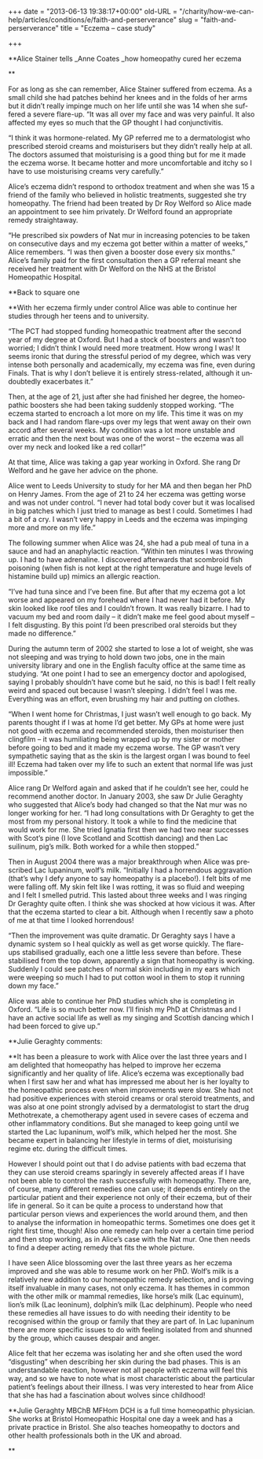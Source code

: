 +++
date = "2013-06-13 19:38:17+00:00"
old-URL = "/charity/how-we-can-help/articles/conditions/e/faith-and-perserverance"
slug = "faith-and-perserverance"
title = "Eczema – case study"

+++

**Alice Stainer tells _Anne Coates _how homeopathy cured her eczema

**

For as long as she can remember, Alice Stainer suffered from eczema. As a small child she had patches behind her knees and in the folds of her arms but it didn’t really impinge much on her life until she was 14 when she suf­fered a severe flare-up. “It was all over my face and was very painful. It also affected my eyes so much that the GP thought I had conjunctivitis.

“I think it was hormone-related. My GP referred me to a dermatologist who prescribed steroid creams and mois­turisers but they didn’t really help at all. The doctors assumed that moisturising is a good thing but for me it made the eczema worse. It became hotter and more uncomfortable and itchy so I have to use moisturising creams very care­fully.”

Alice’s eczema didn’t respond to orthodox treatment and when she was 15 a friend of the family who believed in holistic treatments, suggested she try homeopathy. The friend had been treated by Dr Roy Welford so Alice made an appointment to see him privately. Dr Welford found an appropriate remedy straightaway.

“He prescribed six powders of Nat mur in increasing potencies to be taken on consecutive days and my eczema got better within a matter of weeks,” Alice remembers. “I was then given a booster dose every six months.” Alice’s family paid for the first consultation then a GP referral meant she received her treatment with Dr Welford on the NHS at the Bristol Homeopathic Hospital.

**Back to square one

**With her eczema firmly under control Alice was able to continue her studies through her teens and to university.

“The PCT had stopped funding homeopathic treatment after the second year of my degree at Oxford. But I had a stock of boosters and wasn’t too worried; I didn’t think I would need more treatment. How wrong I was! It seems ironic that during the stressful period of my degree, which was very intense both personally and academic­ally, my eczema was fine, even during Finals. That is why I don’t believe it is entirely stress-related, although it un­doubtedly exacerbates it.”

Then, at the age of 21, just after she had finished her degree, the homeo­pathic boosters she had been taking sud­denly stopped working. “The eczema started to encroach a lot more on my life. This time it was on my back and I had random flare-ups over my legs that went away on their own accord after several weeks. My condition was a lot more unstable and erratic and then the next bout was one of the worst – the eczema was all over my neck and looked like a red collar!”

At that time, Alice was taking a gap year working in Oxford. She rang Dr Welford and he gave her advice on the phone.

Alice went to Leeds University to study for her MA and then began her PhD on Henry James. From the age of 21 to 24 her eczema was getting worse and was not under control. “I never had total body cover but it was localised in big patches which I just tried to manage as best I could. Sometimes I had a bit of a cry. I wasn’t very happy in Leeds and the eczema was impinging more and more on my life.”

The following summer when Alice was 24, she had a pub meal of tuna in a sauce and had an anaphylactic reaction. “Within ten minutes I was throwing up. I had to have adrenaline. I discovered afterwards that scombroid fish poison­ing (when fish is not kept at the right temperature and huge levels of histamine build up) mimics an allergic reaction.

“I’ve had tuna since and I’ve been fine. But after that my eczema got a lot worse and appeared on my forehead where I had never had it before. My skin looked like roof tiles and I couldn’t frown. It was really bizarre. I had to vacuum my bed and room daily – it didn’t make me feel good about myself – I felt disgusting. By this point I’d been prescribed oral steroids but they made no difference.”

During the autumn term of 2002 she started to lose a lot of weight, she was not sleeping and was trying to hold down two jobs, one in the main university library and one in the English faculty office at the same time as studying. “At one point I had to see an emergency doc­tor and apologised, saying I probably shouldn’t have come but he said, no this is bad! I felt really weird and spaced out because I wasn’t sleeping. I didn’t feel I was me. Everything was an effort, even brushing my hair and putting on clothes.

“When I went home for Christmas, I just wasn’t well enough to go back. My parents thought if I was at home I’d get better. My GPs at home were just not good with eczema and recommended steroids, then moisturiser then clingfilm – it was humiliating being wrapped up by my sister or mother before going to bed and it made my eczema worse. The GP wasn’t very sympathetic saying that as the skin is the largest organ I was bound to feel ill! Eczema had taken over my life to such an extent that normal life was just impossible.”

Alice rang Dr Welford again and asked that if he couldn’t see her, could he recommend another doctor. In January 2003, she saw Dr Julie Geraghty who suggested that Alice’s body had changed so that the Nat mur was no longer working for her. “I had long con­sultations with Dr Geraghty to get the most from my personal history. It took a while to find the medicine that would work for me. She tried Ignatia first then we had two near successes with Scot’s pine (I love Scotland and Scottish danc­ing) and then Lac suilinum, pig’s milk. Both worked for a while then stopped.”

Then in August 2004 there was a major breakthrough when Alice was pre­scribed Lac lupaninum, wolf’s milk. “Initially I had a horrendous aggrava­tion (that’s why I defy anyone to say homeopathy is a placebo!). I felt bits of me were falling off. My skin felt like I was rotting, it was so fluid and weep­ing and I felt I smelled putrid. This lasted about three weeks and I was ringing Dr Geraghty quite often. I think she was shocked at how vicious it was. After that the eczema started to clear a bit. Although when I recently saw a photo of me at that time I looked horrendous!

“Then the improvement was quite dramatic. Dr Geraghty says I have a dynamic system so I heal quickly as well as get worse quickly. The flare-ups stabilised gradually, each one a little less severe than before. These stabilised from the top down, apparently a sign that homeopathy is working. Suddenly I could see patches of normal skin includ­ing in my ears which were weeping so much I had to put cotton wool in them to stop it running down my face.”

Alice was able to continue her PhD studies which she is completing in Oxford. “Life is so much better now. I’ll finish my PhD at Christmas and I have an active social life as well as my singing and Scottish dancing which I had been forced to give up.”

**Julie Geraghty comments:

**It has been a pleasure to work with Alice over the last three years and I am delighted that homeopathy has helped to improve her eczema significantly and her quality of life. Alice’s eczema was exceptionally bad when I first saw her and what has impressed me about her is her loyalty to the homeopathic process even when improvements were slow. She had not had positive experiences with steroid creams or oral steroid treatments, and was also at one point strongly advised by a dermatologist to start the drug Methotrexate, a chemotherapy agent used in severe cases of eczema and other inflammatory conditions. But she managed to keep going until we started the Lac lupaninum, wolf’s milk, which helped her the most. She became expert in balancing her lifestyle in terms of diet, moisturising regime etc. during the difficult times.

However I should point out that I do advise patients with bad eczema that they can use steroid creams sparingly in severely affected areas if I have not been able to control the rash successfully with homeopathy. There are, of course, many different remedies one can use; it depends entirely on the particular patient and their experience not only of their eczema, but of their life in general. So it can be quite a process to under­stand how that particular person views and experiences the world around them, and then to analyse the information in homeopathic terms. Sometimes one does get it right first time, though! Also one remedy can help over a certain time period and then stop working, as in Alice’s case with the Nat mur. One then needs to find a deeper acting rem­edy that fits the whole picture.

I have seen Alice blossoming over the last three years as her eczema improved and she was able to resume work on her PhD. Wolf’s milk is a relatively new addition to our homeopathic remedy selection, and is proving itself invalu­able in many cases, not only eczema. It has themes in common with the other milk or mammal remedies, like horse’s milk (Lac equinum), lion’s milk (Lac leoninum), dolphin’s milk (Lac del­phinum). People who need these reme­dies all have issues to do with needing their identity to be recognised within the group or family that they are part of. In Lac lupaninum there are more specific issues to do with feeling isolated from and shunned by the group, which causes despair and anger.

Alice felt that her eczema was iso­lating her and she often used the word “disgusting” when describing her skin during the bad phases. This is an under­standable reaction, however not all peo­ple with eczema will feel this way, and so we have to note what is most char­acteristic about the particular patient’s feelings about their illness. I was very interested to hear from Alice that she has had a fascination about wolves since childhood!

**Julie Geraghty MBChB MFHom DCH is a full time homeopathic physician. She works at Bristol Homeopathic Hospital one day a week and has a private practice in Bristol. She also teaches homeopathy to doctors and other health professionals both in the UK and abroad.

**
